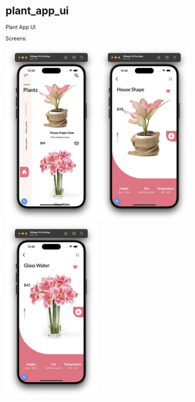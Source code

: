 # plant_app_ui

Plant App UI

Screens: 

<p float="left">
  <img src="Screen1.png" width="250" /> 
  <img src="Screen2.png" width="250" />
  <img src="Screen3.png" width="250" />

  
</p>
